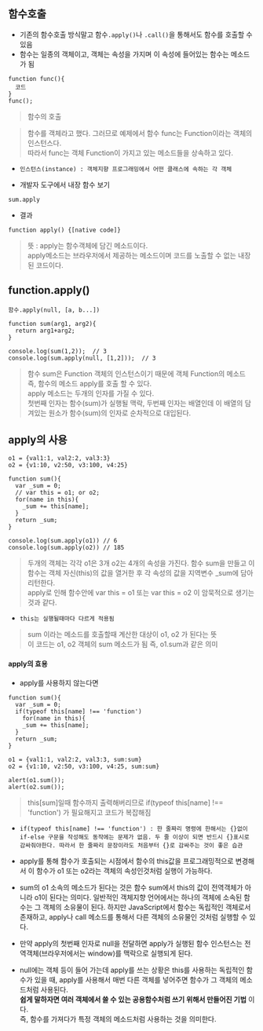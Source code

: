 ## 함수호출
- 기존의 함수호출 방식말고 함수`.apply()`나 `.call()`을 통해서도 함수를 호출할 수 있음
- 함수는 일종의 객체이고, 객체는 속성을 가지며 이 속성에 들어있는 함수는 메소드가 됨
```
function func(){
  코드
}
func();
```
> 함수의 호출

>함수를 객체라고 했다. 그러므로 예제에서 함수 func는 Function이라는 객체의 인스턴스다.<br/>따라서 func는 객체 Function이 가지고 있는 메소드들을 상속하고 있다.

- `인스턴스(instance) : 객체지향 프로그래밍에서 어떤 클래스에 속하는 각 객체`

- 개발자 도구에서 내장 함수 보기
```
sum.apply
```
- 결과
```
function apply() {[native code]}
```
> 뜻 : apply는 함수객체에 담긴 메소드이다.<br/>apply메소드는 브라우저에서 제공하는 메소드이며 코드를 노출할 수 없는 내장된 코드이다.

## function.apply()
```
함수.apply(null, [a, b...])
```
```
function sum(arg1, arg2){
  return arg1+arg2;
}

console.log(sum(1,2));  // 3
console.log(sum.apply(null, [1,2]));  // 3
```
> 함수 sum은 Function 객체의 인스턴스이기 때문에 객체 Function의 메소드 즉, 함수의 메소드 apply를 호출 할 수 있다.<br/>apply 메소드는 두개의 인자를 가질 수 있다.<br/>첫번째 인자는 함수(sum)가 실행될 맥락, 두번째 인자는 배열인데 이 배열의 담겨있는 원소가 함수(sum)의 인자로 순차적으로 대입된다.


## apply의 사용
```
o1 = {val1:1, val2:2, val3:3}
o2 = {v1:10, v2:50, v3:100, v4:25}

function sum(){
  var _sum = 0;
  // var this = o1; or o2;
  for(name in this){
    _sum += this[name];
  }
  return _sum;
}

console.log(sum.apply(o1)) // 6
console.log(sum.apply(o2)) // 185
```
> 두개의 객체는 각각 o1은 3개 o2는 4개의 속성을 가진다. 함수 sum을 만들고 이 함수는 객체 자신(this)의 값을 열거한 후 각 속성의 값을 지역변수 _sum에 담아 리턴한다.<br/>apply로 인해 함수안에 var this = o1 또는 var this = o2 이 암묵적으로 생기는것과 같다.

- `this는 실행될때마다 다르게 적용됨`

> sum 이라는 메소드를 호출할때 계산한 대상이 o1, o2 가 된다는 뜻<br/>이 코드는 o1, o2 객체의 sum 메소드가 됨 즉, o1.sum과 같은 의미

#### apply의 효용
- apply를 사용하지 않는다면
```
function sum(){
  var _sum = 0;
  if(typeof this[name] !== 'function')
    for(name in this){
    _sum += this[name];
  }
  return _sum;
}

o1 = {val1:1, val2:2, val3:3, sum:sum}
o2 = {v1:10, v2:50, v3:100, v4:25, sum:sum}

alert(o1.sum());
alert(o2.sum());
```
> this[sum]일때 함수까지 출력해버리므로 if(typeof this[name] !== 'function') 가 필요해지고 코드가 복잡해짐

- `if(typeof this[name] !== 'function') : 한 줄짜리 명령에 한해서는 {}없이 if-else 구문을 작성해도 동작에는 문제가 없음. 두 줄 이상이 되면 반드시 {}표시로 감싸줘야한다. 따라서 한 줄짜리 문장이라도 처음부터 {}로 감싸주는 것이 좋은 습관`

- apply를 통해 함수가 호출되는 시점에서 함수의 this값을 프로그래밍적으로 변경해서 이 함수가 o1 또는 o2라는 객체의 속성인것처럼 실행이 가능하다.

- sum의 o1 소속의 메소드가 된다는 것은 함수 sum에서 this의 값이 전역객체가 아니라 o1이 된다는 의미다. 일반적인 객체지향 언어에서는 하나의 객체에 소속된 함수는 그 객체의 소유물이 된다. 하지만 JavaScript에서 함수는 독립적인 객체로서 존재하고, apply나 call 메소드를 통해서 다른 객체의 소유물인 것처럼 실행할 수 있다.

- 만약 apply의 첫번째 인자로 null을 전달하면 apply가 실행된 함수 인스턴스는 전역객체(브라우저에서는 window)를 맥락으로 실행되게 된다.

- null에는 객체 등이 들어 가는데 apply를 쓰는 상황은 this를 사용하는 독립적인 함수가 있을 때, apply를 사용해서 매번 다른 객체를 넣어주면 함수가 그 객체의 메소드처럼 사용된다.<br/>__쉽게 말하자면 여러 객체에서 쓸 수 있는 공용함수처럼 쓰기 위해서 만들어진 기법__ 이다.<br/>즉, 함수를 가져다가 특정 객체의 메소드처럼 사용하는 것을 의미한다.
